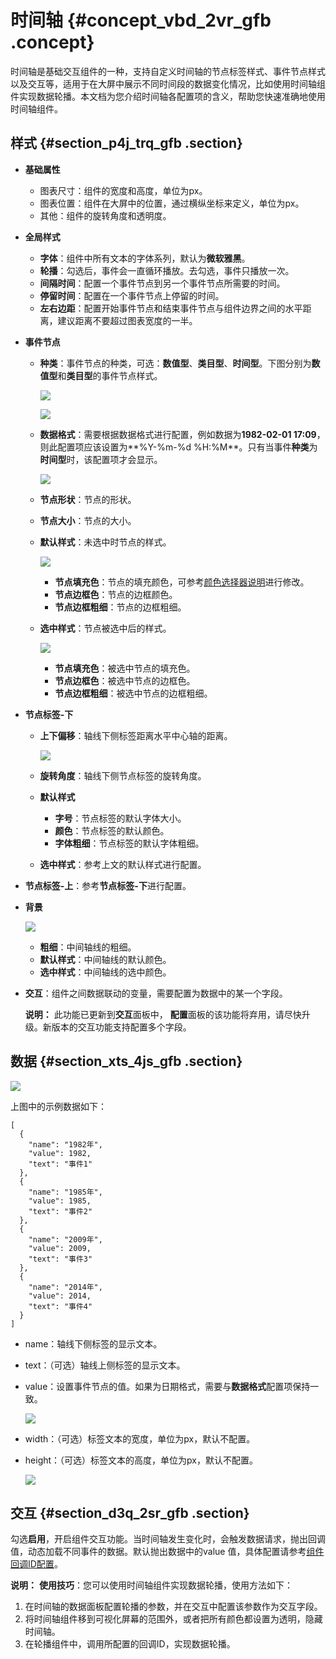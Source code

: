 # 时间轴 {#concept_vbd_2vr_gfb .concept}

时间轴是基础交互组件的一种，支持自定义时间轴的节点标签样式、事件节点样式以及交互等，适用于在大屏中展示不同时间段的数据变化情况，比如使用时间轴组件实现数据轮播。本文档为您介绍时间轴各配置项的含义，帮助您快速准确地使用时间轴组件。

## 样式 {#section_p4j_trq_gfb .section}

-   **基础属性** 

    -   图表尺寸：组件的宽度和高度，单位为px。
    -   图表位置：组件在大屏中的位置，通过横纵坐标来定义，单位为px。
    -   其他：组件的旋转角度和透明度。
-   **全局样式** 
    -   **字体**：组件中所有文本的字体系列，默认为**微软雅黑**。
    -   **轮播**：勾选后，事件会一直循环播放。去勾选，事件只播放一次。
    -   **间隔时间**：配置一个事件节点到另一个事件节点所需要的时间。
    -   **停留时间**：配置在一个事件节点上停留的时间。
    -   **左右边距**：配置开始事件节点和结束事件节点与组件边界之间的水平距离，建议距离不要超过图表宽度的一半。
-   **事件节点** 
    -   **种类**：事件节点的种类，可选：**数值型**、**类目型**、**时间型**。下图分别为**数值型**和**类目型**的事件节点样式。

        ![](http://static-aliyun-doc.oss-cn-hangzhou.aliyuncs.com/assets/img/21829/155894125112814_zh-CN.png)

        ![](http://static-aliyun-doc.oss-cn-hangzhou.aliyuncs.com/assets/img/21829/155894125112815_zh-CN.png)

    -   **数据格式**：需要根据数据格式进行配置，例如数据为**1982-02-01 17:09**，则此配置项应该设置为**%Y-%m-%d %H:%M**。只有当事件**种类**为**时间型**时，该配置项才会显示。

        ![](http://static-aliyun-doc.oss-cn-hangzhou.aliyuncs.com/assets/img/21829/155894125112869_zh-CN.png)

    -   **节点形状**：节点的形状。
    -   **节点大小**：节点的大小。
    -   **默认样式**：未选中时节点的样式。

        ![](http://static-aliyun-doc.oss-cn-hangzhou.aliyuncs.com/assets/img/21829/155894125112821_zh-CN.png)

        -   **节点填充色**：节点的填充颜色，可参考[颜色选择器说明](intl.zh-CN/用户指南/组件指南/配置项说明.md#section_kdw_vj4_t2b)进行修改。
        -   **节点边框色**：节点的边框颜色。
        -   **节点边框粗细**：节点的边框粗细。
    -   **选中样式**：节点被选中后的样式。

        ![](http://static-aliyun-doc.oss-cn-hangzhou.aliyuncs.com/assets/img/21829/155894125112824_zh-CN.png)

        -   **节点填充色**：被选中节点的填充色。
        -   **节点边框色**：被选中节点的边框色。
        -   **节点边框粗细**：被选中节点的边框粗细。
-   **节点标签-下** 
    -   **上下偏移**：轴线下侧标签距离水平中心轴的距离。

        ![](http://static-aliyun-doc.oss-cn-hangzhou.aliyuncs.com/assets/img/21829/155894125112828_zh-CN.png)

    -   **旋转角度**：轴线下侧节点标签的旋转角度。
    -   **默认样式** 
        -   **字号**：节点标签的默认字体大小。
        -   **颜色**：节点标签的默认颜色。
        -   **字体粗细**：节点标签的默认字体粗细。
    -   **选中样式**：参考上文的默认样式进行配置。
-   **节点标签-上**：参考**节点标签-下**进行配置。
-   **背景**

    ![](http://static-aliyun-doc.oss-cn-hangzhou.aliyuncs.com/assets/img/21829/155894125112829_zh-CN.png)

    -   **粗细**：中间轴线的粗细。
    -   **默认样式**：中间轴线的默认颜色。
    -   **选中样式**：中间轴线的选中颜色。
-   **交互**：组件之间数据联动的变量，需要配置为数据中的某一个字段。

    **说明：** 此功能已更新到**交互**面板中， **配置**面板的该功能将弃用，请尽快升级。新版本的交互功能支持配置多个字段。


## 数据 {#section_xts_4js_gfb .section}

![](http://static-aliyun-doc.oss-cn-hangzhou.aliyuncs.com/assets/img/21829/155894125112830_zh-CN.png)

上图中的示例数据如下：

``` {#codeblock_oms_7up_pfe}
[
  {
    "name": "1982年",
    "value": 1982,
    "text": "事件1"
  },
  {
    "name": "1985年",
    "value": 1985,
    "text": "事件2"
  },
  {
    "name": "2009年",
    "value": 2009,
    "text": "事件3"
  },
  {
    "name": "2014年",
    "value": 2014,
    "text": "事件4"
  }
]
```

-   name：轴线下侧标签的显示文本。
-   text：（可选）轴线上侧标签的显示文本。
-   value：设置事件节点的值。如果为日期格式，需要与**数据格式**配置项保持一致。

    ![](http://static-aliyun-doc.oss-cn-hangzhou.aliyuncs.com/assets/img/21829/155894125112858_zh-CN.png)

-   width：（可选）标签文本的宽度，单位为px，默认不配置。
-   height：（可选）标签文本的高度，单位为px，默认不配置。

    ![](http://static-aliyun-doc.oss-cn-hangzhou.aliyuncs.com/assets/img/21829/155894125212859_zh-CN.png)


## 交互 {#section_d3q_2sr_gfb .section}

勾选**启用**，开启组件交互功能。当时间轴发生变化时，会触发数据请求，抛出回调值，动态加载不同事件的数据。默认抛出数据中的value 值，具体配置请参考[组件回调ID配置](../intl.zh-CN/最佳实践/配置数字翻牌器组件的回调ID.md#)。

**说明：** **使用技巧**：您可以使用时间轴组件实现数据轮播，使用方法如下：

1.  在时间轴的数据面板配置轮播的参数，并在交互中配置该参数作为交互字段。
2.  将时间轴组件移到可视化屏幕的范围外，或者把所有颜色都设置为透明，隐藏时间轴。
3.  在轮播组件中，调用所配置的回调ID，实现数据轮播。

